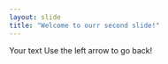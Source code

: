 ```yaml
---
layout: slide
title: "Welcome to ourr second slide!"
---
```

Your text
Use the left arrow to go back!
